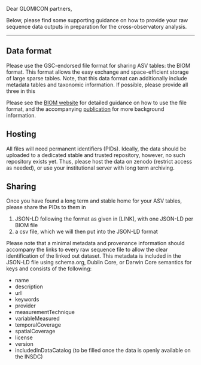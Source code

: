 Dear GLOMICON partners,

Below, please find some supporting guidance on how to provide your raw sequence data outputs in preparation for the cross-observatory analysis.

---

## Data format
Please use the GSC-endorsed file format for sharing ASV tables: the BIOM format. This format allows the easy exchange and space-efficient storage of large sparse tables.
Note, that this data format can additionally include metadata tables and taxonomic information. If possible, please provide all three in this

Please see the [BIOM website](http://biom-format.org/index.html) for detailed guidance on how to use the file format, and the accompanying [publication](https://doi.org/10.1186%2F2047-217X-1-7) for more background information. 

## Hosting
All files will need permanent identifiers (PIDs). Ideally, the data should be uploaded to a dedicated stable and trusted repository, however, no such repository exists yet. Thus, please host the data on zenodo (restrict access as needed), or use your institutional server with long term archiving.

## Sharing
Once you have found a long term and stable home for your ASV tables, please share the PIDs to them in 
1) JSON-LD following the format as given in [LINK], with one JSON-LD per BIOM file
2) a csv file, which we will then put into the JSON-LD format

Please note that a minimal metadata and provenance information should accompany the links to every raw sequence file to allow the clear identification of the linked out dataset.
This metadata is included in the JSON-LD file using schema.org, Dublin Core, or Darwin Core semantics for keys and consists of the following:
- name
- description
- url
- keywords
- provider
- measurementTechnique
- variableMeasured
- temporalCoverage
- spatialCoverage
- license
- version
- includedInDataCatalog (to be filled once the data is openly available on the INSDC)
